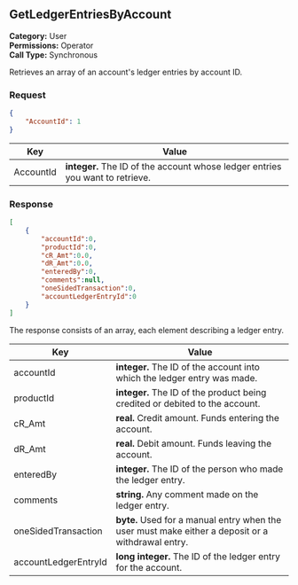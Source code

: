 ## GetLedgerEntriesByAccount

**Category:** User<br />
**Permissions:** Operator<br />
**Call Type:** Synchronous

Retrieves an array of an account's ledger entries by account ID.

### Request

```json
{
    "AccountId": 1
}
```

| Key       | Value                                                        |
| --------- | ------------------------------------------------------------ |
| AccountId | **integer.** The ID of the account whose ledger entries you want to retrieve. |

### Response

```json
[
    {
        "accountId":0,
        "productId":0,
        "cR_Amt":0.0,
        "dR_Amt":0.0,
        "enteredBy":0,
        "comments":null,
        "oneSidedTransaction":0,
        "accountLedgerEntryId":0
    }
]
```
The response consists of an array, each element describing a ledger entry.

| Key                  | Value                                                        |
| -------------------- | ------------------------------------------------------------ |
| accountId            | **integer.** The ID of the account into which the ledger entry was made. |
| productId            | **integer.** The ID of the product being credited or debited to the account. |
| cR_Amt               | **real.** Credit amount. Funds entering the account.         |
| dR_Amt               | **real.** Debit amount. Funds leaving the account.           |
| enteredBy            | **integer.** The ID of the person who made the ledger entry. |
| comments             | **string.** Any comment made on the ledger entry.            |
| oneSidedTransaction  | **byte.** Used for a manual entry when the user must make either a deposit or a withdrawal entry. |
| accountLedgerEntryId | **long integer.** The ID of the ledger entry for the account. |


